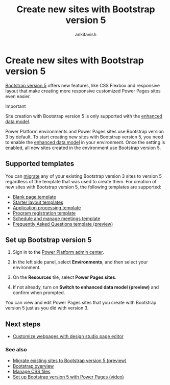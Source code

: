 ﻿---
title: Create new sites with Bootstrap version 5
description: Learn how to enable Bootstrap version 5 in your environment to take advantage of new features and updates that make creating responsive, customized Power Pages sites even easier.
ms.topic: how-to
ms.date: 06/25/2024
author: ankitavish
ms.author: avishwakarma
ms.reviewer: dmartens
contributors:
  - DanaMartens
ms.custom:
  - ai-gen-docs-bap
  - ai-gen-desc
  - ai-seo-date:11/16/2023
  - bap-template
---

# Create new sites with Bootstrap version 5

[Bootstrap version 5](https://getbootstrap.com/docs/5.0/getting-started/introduction/) offers new features, like CSS Flexbox and responsive layout that make creating more responsive customized Power Pages sites even easier.

> [!IMPORTANT]
>
> Site creation with Bootstrap version 5 is only supported with the [enhanced data model](../admin/enhanced-data-model.md).

Power Platform environments and Power Pages sites use Bootstrap version 3 by default. To start creating new sites with Bootstrap version 5, you need to enable the [enhanced data model](../admin/enhanced-data-model.md) in your environment. Once the setting is enabled, all new sites created in the environment use Bootstrap version 5.

## Supported templates

You can [migrate](migrate-bootstrap.md) any of your existing Bootstrap version 3 sites to version 5 regardless of the template that was used to create them. For creation of new sites with Bootstrap version 5, the following templates are supported:

- [Blank page template](../templates/blank.md)
- [Starter layout templates](../templates/starter-layout.md)
- [Application processing template](../templates/building-permit.md)
- [Program registration template](../templates/after-school.md)
- [Schedule and manage meetings template](../templates/book-a-meeting.md)
- [Frequently Asked Questions template (preview)](../templates/frequently-asked-questions.md)

## Set up Bootstrap version 5

1. Sign in to the [Power Platform admin center](https://admin.powerplatform.microsoft.com/).

1. In the left side panel, select **Environments**, and then select your environment.

1. On the **Resources** tile, select **Power Pages sites**.

1. If not already, turn on **Switch to enhanced data model (preview)** and confirm when prompted.

You can view and edit Power Pages sites that you create with Bootstrap version 5 just as you did with version 3.

## Next steps

- [Customize webpages with design studio page editor](../getting-started/customize-pages.md)

### See also

- [Migrate existing sites to Bootstrap version 5 (preview)](migrate-bootstrap.md)
- [Bootstrap overview](bootstrap-overview.md)
- [Manage CSS files](manage-css.md)
- [Set up Bootstrap version 5 with Power Pages (video)](https://youtu.be/rQe34jyVROQ?feature=shared)
